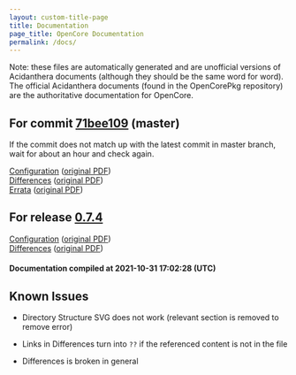 ```yaml
---
layout: custom-title-page
title: Documentation
page_title: OpenCore Documentation
permalink: /docs/
---
```

Note: these files are automatically generated and are unofficial versions of Acidanthera documents (although they should be the same word for word). The official Acidanthera documents (found in the OpenCorePkg repository) are the authoritative documentation for OpenCore.

## For commit [71bee109](https://github.com/acidanthera/OpenCorePkg/tree/71bee1092c3c12800465f7cedf1abcc228689a2e) (master)

If the commit does not match up with the latest commit in master branch, wait for about an hour and check again.

[Configuration](latest/Configuration.html) ([original PDF](https://github.com/acidanthera/OpenCorePkg/blob/71bee1092c3c12800465f7cedf1abcc228689a2e/Docs/Configuration.pdf))
<br>
[Differences](latest/Differences.html) ([original PDF](https://github.com/acidanthera/OpenCorePkg/blob/71bee1092c3c12800465f7cedf1abcc228689a2e/Docs/Differences/Differences.pdf))
<br>
[Errata](latest/Errata.html) ([original PDF](https://github.com/acidanthera/OpenCorePkg/blob/71bee1092c3c12800465f7cedf1abcc228689a2e/Docs/Errata/Errata.pdf))

## For release [0.7.4](https://github.com/acidanthera/OpenCorePkg/tree/0.7.4)

[Configuration](release/Configuration.html) ([original PDF](https://github.com/acidanthera/OpenCorePkg/blob/0.7.4/Docs/Configuration.pdf))
<br>
[Differences](release/Differences.html) ([original PDF](https://github.com/acidanthera/OpenCorePkg/blob/0.7.4/Docs/Differences/Differences.pdf))

#### Documentation compiled at 2021-10-31 17:02:28 (UTC)

## Known Issues

* Directory Structure SVG does not work (relevant section is removed to remove error)

* Links in Differences turn into `??` if the referenced content is not in the file

* Differences is broken in general
